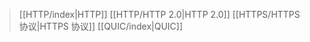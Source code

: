 
> [[HTTP/index|HTTP]]
> [[HTTP/HTTP 2.0|HTTP 2.0]]
> [[HTTPS/HTTPS 协议|HTTPS 协议]]
> [[QUIC/index|QUIC]]